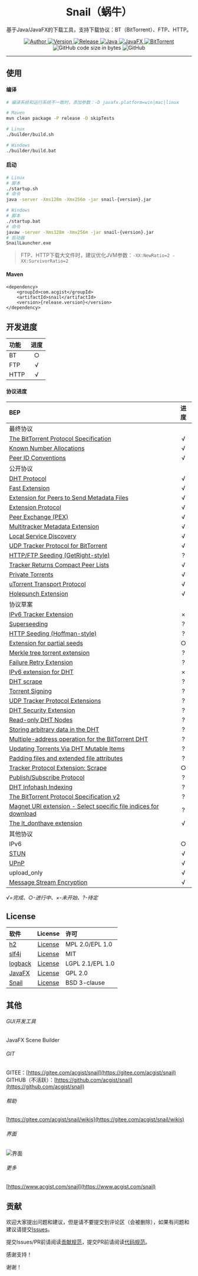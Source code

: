 <h1 align="center">Snail（蜗牛）</h1>

<p align="center">
基于Java/JavaFX的下载工具，支持下载协议：BT（BitTorrent）、FTP、HTTP。
</p>

<p align="center">
	<a target="_blank" href="https://www.acgist.com">
		<img alt="Author" src="https://img.shields.io/badge/Author-acgist-red.svg?style=flat-square" />
	</a>
	<a target="_blank" href="https://gitee.com/acgist/snail">
		<img alt="Version" src="https://img.shields.io/badge/Version-1.2.0-blue.svg?style=flat-square" />
	</a>
	<a target="_blank" href="https://gitee.com/acgist/snail/releases/v1.2.0">
		<img alt="Release" src="https://img.shields.io/badge/Release-1.2.0-blueviolet.svg?style=flat-square" />
	</a>
	<a target="_blank" href="https://openjdk.java.net/">
		<img alt="Java" src="https://img.shields.io/badge/Java-11-yellow.svg?style=flat-square" />
	</a>
	<a target="_blank" href="https://openjfx.io/">
		<img alt="JavaFX" src="https://img.shields.io/badge/JavaFX-11-green.svg?style=flat-square" />
	</a>
	<a target="_blank" href="https://www.bittorrent.org/beps/bep_0000.html">
		<img alt="BitTorrent" src="https://img.shields.io/badge/BitTorrent-BEP-orange.svg?style=flat-square" />
	</a>
	<img alt="GitHub code size in bytes" src="https://img.shields.io/github/languages/code-size/acgist/snail?color=crimson&style=flat-square" />
	<img alt="GitHub" src="https://img.shields.io/github/license/acgist/snail?style=flat-square" />
</p>

----

## 使用

#### 编译

```bash
# 编译系统和运行系统不一致时，添加参数：-D javafx.platform=win|mac|linux

# Maven
mvn clean package -P release -D skipTests

# Linux
./builder/build.sh

# Windows
./builder/build.bat
```

#### 启动

```bash
# Linux
# 脚本
./startup.sh
# 命令
java -server -Xms128m -Xmx256m -jar snail-{version}.jar

# Windows
# 脚本
./startup.bat
# 命令
javaw -server -Xms128m -Xmx256m -jar snail-{version}.jar
# 启动器
SnailLauncher.exe
```

> FTP、HTTP下载大文件时，建议优化JVM参数：`-XX:NewRatio=2 -XX:SurvivorRatio=2`

#### Maven

```
<dependency>
    <groupId>com.acgist</groupId>
    <artifactId>snail</artifactId>
    <version>{release.version}</version>
</dependency>
```

## 开发进度

|功能|进度|
|:--|:--:|
|BT|○|
|FTP|√|
|HTTP|√|

#### 协议进度

|BEP|进度|
|:--|:--:|
|最终协议||
|[The BitTorrent Protocol Specification](http://www.bittorrent.org/beps/bep_0003.html)|√|
|[Known Number Allocations](http://www.bittorrent.org/beps/bep_0004.html)|√|
|[Peer ID Conventions](http://www.bittorrent.org/beps/bep_0020.html)|√|
|公开协议||
|[DHT Protocol](http://www.bittorrent.org/beps/bep_0005.html)|√|
|[Fast Extension](http://www.bittorrent.org/beps/bep_0006.html)|√|
|[Extension for Peers to Send Metadata Files](http://www.bittorrent.org/beps/bep_0009.html)|√|
|[Extension Protocol](http://www.bittorrent.org/beps/bep_0010.html)|√|
|[Peer Exchange (PEX)](http://www.bittorrent.org/beps/bep_0011.html)|√|
|[Multitracker Metadata Extension](http://www.bittorrent.org/beps/bep_0012.html)|√|
|[Local Service Discovery](http://www.bittorrent.org/beps/bep_0014.html)|√|
|[UDP Tracker Protocol for BitTorrent](http://www.bittorrent.org/beps/bep_0015.html)|√|
|[HTTP/FTP Seeding (GetRight-style)](http://www.bittorrent.org/beps/bep_0019.html)|?|
|[Tracker Returns Compact Peer Lists](http://www.bittorrent.org/beps/bep_0023.html)|√|
|[Private Torrents](http://www.bittorrent.org/beps/bep_0027.html)|√|
|[uTorrent Transport Protocol](http://www.bittorrent.org/beps/bep_0029.html)|√|
|[Holepunch Extension](http://www.bittorrent.org/beps/bep_0055.html)|√|
|协议草案||
|[IPv6 Tracker Extension](http://www.bittorrent.org/beps/bep_0007.html)|×|
|[Superseeding](http://www.bittorrent.org/beps/bep_0016.html)|?|
|[HTTP Seeding (Hoffman-style)](http://www.bittorrent.org/beps/bep_0017.html)|?|
|[Extension for partial seeds](http://www.bittorrent.org/beps/bep_0021.html)|○|
|[Merkle tree torrent extension](http://www.bittorrent.org/beps/bep_0030.html)|?|
|[Failure Retry Extension](http://www.bittorrent.org/beps/bep_0031.html)|?|
|[IPv6 extension for DHT](http://www.bittorrent.org/beps/bep_0032.html)|×|
|[DHT scrape](http://www.bittorrent.org/beps/bep_0033.html)|?|
|[Torrent Signing](http://www.bittorrent.org/beps/bep_0035.html)|?|
|[UDP Tracker Protocol Extensions](http://www.bittorrent.org/beps/bep_0041.html)|?|
|[DHT Security Extension](http://www.bittorrent.org/beps/bep_0042.html)|?|
|[Read-only DHT Nodes](http://www.bittorrent.org/beps/bep_0043.html)|?|
|[Storing arbitrary data in the DHT](http://www.bittorrent.org/beps/bep_0044.html)|?|
|[Multiple-address operation for the BitTorrent DHT](http://www.bittorrent.org/beps/bep_0045.html)|?|
|[Updating Torrents Via DHT Mutable Items](http://www.bittorrent.org/beps/bep_0046.html)|?|
|[Padding files and extended file attributes](http://www.bittorrent.org/beps/bep_0047.html)|?|
|[Tracker Protocol Extension: Scrape](http://www.bittorrent.org/beps/bep_0048.html)|○|
|[Publish/Subscribe Protocol](http://www.bittorrent.org/beps/bep_0050.html)|?|
|[DHT Infohash Indexing](http://www.bittorrent.org/beps/bep_0051.html)|?|
|[The BitTorrent Protocol Specification v2](http://www.bittorrent.org/beps/bep_0052.html)|?|
|[Magnet URI extension - Select specific file indices for download](http://www.bittorrent.org/beps/bep_0053.html)|?|
|[The lt_donthave extension](http://www.bittorrent.org/beps/bep_0054.html)|√|
|其他协议||
|IPv6|○|
|[STUN](https://www.rfc-editor.org/rfc/rfc5389.txt)|√|
|[UPnP](http://upnp.org/specs/arch/UPnP-arch-DeviceArchitecture-v1.0.pdf)|√|
|upload_only|√|
|[Message Stream Encryption](https://wiki.vuze.com/w/Message_Stream_Encryption)|√|

*√=完成、○-进行中、×-未开始、?-待定*

## License

|软件|License|许可|
|:--|:--:|:--|
|[h2](http://www.h2database.com)|[License](http://www.h2database.com/html/license.html)|MPL 2.0/EPL 1.0|
|[slf4j](https://www.slf4j.org)|[License](https://www.slf4j.org/license.html)|MIT|
|[logback](https://logback.qos.ch)|[License](https://logback.qos.ch/license.html)|LGPL 2.1/EPL 1.0|
|[JavaFX](https://wiki.openjdk.java.net/display/OpenJFX/Main)|[License](http://openjdk.java.net/legal/gplv2+ce.html)|GPL 2.0|
|[Snail](https://gitee.com/acgist/snail)|[License](https://gitee.com/acgist/snail/blob/master/LICENSE)|BSD 3-clause|

## 其他

###### GUI开发工具

JavaFX Scene Builder

###### GIT

GITEE：[https://gitee.com/acgist/snail](https://gitee.com/acgist/snail)  
GITHUB（不活跃）：[https://github.com/acgist/snail](https://github.com/acgist/snail)

###### 帮助

[https://gitee.com/acgist/snail/wikis](https://gitee.com/acgist/snail/wikis)

###### 界面

![界面](https://static.acgist.com/demo/snail/snail.png "界面")

###### 更多

[https://www.acgist.com/snail](https://www.acgist.com/snail)

## 贡献

欢迎大家提出问题和建议，但是请不要提交到评论区（会被删除），如果有问题和建议请提交[Issues](https://gitee.com/acgist/snail/issues)。

提交Issues/PR前请阅读[贡献规范](./CONTRIBUTING.md)，提交PR前请阅读[代码规范](./CODE_OF_CONDUCT.md)。

感谢支持！

谢谢！